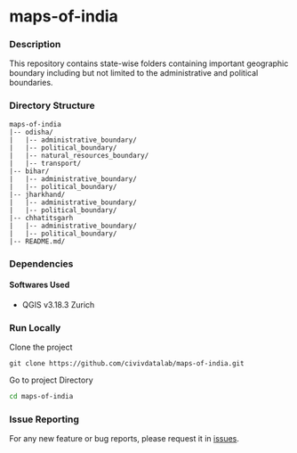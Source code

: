 # maps-of-india

### Description
This repository contains state-wise folders containing important geographic boundary including but not limited to the administrative and political boundaries.

### Directory Structure


    maps-of-india
    |-- odisha/
    |   |-- administrative_boundary/
    |   |-- political_boundary/
    |   |-- natural_resources_boundary/
    |   |-- transport/
    |-- bihar/
    |   |-- administrative_boundary/  
    |   |-- political_boundary/                     
    |-- jharkhand/                   
    |   |-- administrative_boundary/  
    |   |-- political_boundary/              
    |-- chhatitsgarh       
    |   |-- administrative_boundary/  
    |   |-- political_boundary/
    |-- README.md/

### Dependencies
#### Softwares Used

* QGIS v3.18.3 Zurich


### Run Locally
Clone the project

```
git clone https://github.com/civivdatalab/maps-of-india.git
```

Go to project Directory

```bash
cd maps-of-india
```



### Issue Reporting

For any new feature or bug reports, please request it in [issues](https://github.com/civicdatalab/maps-of-india/issues).
